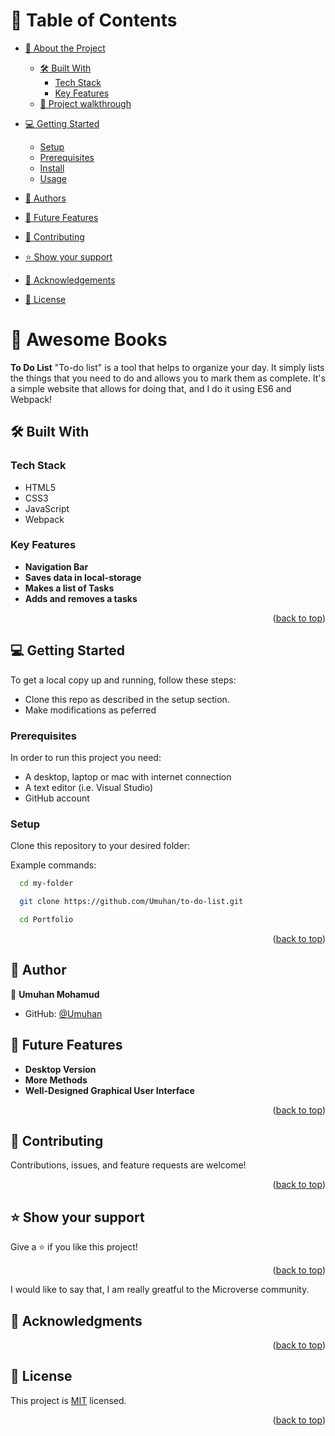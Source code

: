 #

<a name="readme-top"></a>

<!-- TABLE OF CONTENTS -->

# 📗 Table of Contents

- [📖 About the Project](#about-project)
  - [🛠 Built With](#built-with)
    - [Tech Stack](#tech-stack)
    - [Key Features](#key-features)
  - [🤯 Project walkthrough](#walk-through)
- [💻 Getting Started](#getting-started)

  - [Setup](#setup)
  - [Prerequisites](#prerequisites)
  - [Install](#install)
  - [Usage](#usage)

- [👥 Authors](#authors)
- [🔭 Future Features](#future-features)
- [🤝 Contributing](#contributing)
- [⭐️ Show your support](#support)
- [🙏 Acknowledgements](#acknowledgements)
- [📝 License](#license)

<!-- PROJECT DESCRIPTION -->

# 📖 Awesome Books <a name="about-project"></a>

**To Do List** "To-do list" is a tool that helps to organize your day. It simply lists the things that you need to do and allows you to mark them as complete. It's a simple website that allows for doing that, and I do it using ES6 and Webpack!

## 🛠 Built With <a name="built-with"></a>

### Tech Stack <a name="tech-stack"></a>

<ul>
  <li>HTML5</li>
  <li>CSS3</li>
  <li>JavaScript</li>
  <li>Webpack</li>
</ul>

### Key Features <a name="key-features"></a>

- **Navigation Bar**
- **Saves data in local-storage**
- **Makes a list of Tasks**
- **Adds and removes a tasks**

<p align="right">(<a href="#readme-top">back to top</a>)</p>

<!-- GETTING STARTED -->

## 💻 Getting Started <a name="getting-started"></a>

To get a local copy up and running, follow these steps:

- Clone this repo as described in the setup section.
- Make modifications as peferred

### Prerequisites

In order to run this project you need:

- A desktop, laptop or mac with internet connection
- A text editor (i.e. Visual Studio)
- GitHub account

### Setup

Clone this repository to your desired folder:

Example commands:

```sh
  cd my-folder

  git clone https://github.com/Umuhan/to-do-list.git

  cd Portfolio
```

<p align="right">(<a href="#readme-top">back to top</a>)</p>

<!-- AUTHORS -->

## 👥 Author <a name="authors"></a>

👤 **Umuhan Mohamud**

- GitHub: [@Umuhan](https://github.com/Umuhan)

<!-- FUTURE FEATURES -->

## 🔭 Future Features <a name="future-features"></a>

- **Desktop Version**
- **More Methods**
- **Well-Designed Graphical User Interface**

<p align="right">(<a href="#readme-top">back to top</a>)</p>

<!-- CONTRIBUTING -->

## 🤝 Contributing <a name="contributing"></a>

Contributions, issues, and feature requests are welcome!

<p align="right">(<a href="#readme-top">back to top</a>)</p>

<!-- SUPPORT -->

## ⭐️ Show your support <a name="support"></a>

Give a ⭐️ if you like this project!

<p align="right">(<a href="#readme-top">back to top</a>)</p>

<!-- ACKNOWLEDGEMENTS -->

I would like to say that, I am really greatful to the Microverse community.

## 🙏 Acknowledgments <a name="acknowledgements"></a>

<p align="right">(<a href="#readme-top">back to top</a>)</p>

<!-- LICENSE -->

## 📝 License <a name="license"></a>

This project is [MIT](MIT.md) licensed.

<p align="right">(<a href="#readme-top">back to top</a>)</p>

